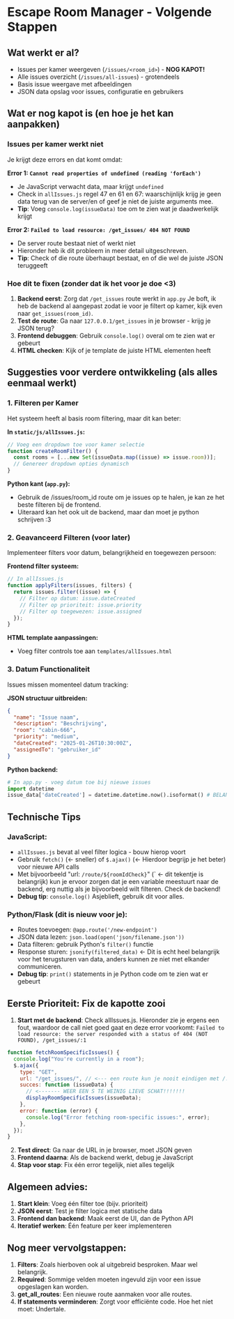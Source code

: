 # Escape Room Manager - Volgende Stappen

## Wat werkt er al?

- Issues per kamer weergeven (`/issues/<room_id>`) - **NOG KAPOT!**
- Alle issues overzicht (`/issues/all-issues`) - grotendeels
- Basis issue weergave met afbeeldingen
- JSON data opslag voor issues, configuratie en gebruikers

## Wat er nog kapot is (en hoe je het kan aanpakken)

### Issues per kamer werkt niet

Je krijgt deze errors en dat komt omdat:

**Error 1: `Cannot read properties of undefined (reading 'forEach')`**

- Je JavaScript verwacht data, maar krijgt `undefined`
- Check in `allIssues.js` regel 47 en 61 en 67: waarschijnlijk krijg je geen data terug van de server/en of geef je niet de juiste arguments mee.
- **Tip**: Voeg `console.log(issueData)` toe om te zien wat je daadwerkelijk krijgt

**Error 2: `Failed to load resource: /get_issues/ 404 NOT FOUND`**

- De server route bestaat niet of werkt niet
- Hieronder heb ik dit probleem in meer detail uitgeschreven.
- **Tip**: Check of die route überhaupt bestaat, en of die wel de juiste JSON teruggeeft

### Hoe dit te fixen (zonder dat ik het voor je doe <3)

1. **Backend eerst**: Zorg dat `/get_issues` route werkt in `app.py` Je boft, ik heb de backend al aangepast zodat ie voor je filtert op kamer, kijk even naar `get_issues(room_id)`.
2. **Test de route**: Ga naar `127.0.0.1/get_issues` in je browser - krijg je JSON terug?
3. **Frontend debuggen**: Gebruik `console.log()` overal om te zien wat er gebeurt
4. **HTML checken**: Kijk of je template de juiste HTML elementen heeft

## Suggesties voor verdere ontwikkeling (als alles eenmaal werkt)

### 1. Filteren per Kamer

Het systeem heeft al basis room filtering, maar dit kan beter:

**In `static/js/allIssues.js`:**

```javascript
// Voeg een dropdown toe voor kamer selectie
function createRoomFilter() {
  const rooms = [...new Set(issueData.map((issue) => issue.room))];
  // Genereer dropdown opties dynamisch
}
```

**Python kant (`app.py`):**

- Gebruik de /issues/room_id route om je issues op te halen, je kan ze het beste filteren bij de frontend.
- Uiteraard kan het ook uit de backend, maar dan moet je python schrijven :3

### 2. Geavanceerd Filteren (voor later)

Implementeer filters voor datum, belangrijkheid en toegewezen persoon:

**Frontend filter systeem:**

```javascript
// In allIssues.js
function applyFilters(issues, filters) {
  return issues.filter((issue) => {
    // Filter op datum: issue.dateCreated
    // Filter op prioriteit: issue.priority
    // Filter op toegewezen: issue.assigned
  });
}
```

**HTML template aanpassingen:**

- Voeg filter controls toe aan `templates/allIssues.html`

### 3. Datum Functionaliteit

Issues missen momenteel datum tracking:

**JSON structuur uitbreiden:**

```json
{
  "name": "Issue naam",
  "description": "Beschrijving",
  "room": "cabin-666",
  "priority": "medium",
  "dateCreated": "2025-01-26T10:30:00Z",
  "assignedTo": "gebruiker_id"
}
```

**Python backend:**

```python
# In app.py - voeg datum toe bij nieuwe issues
import datetime
issue_data['dateCreated'] = datetime.datetime.now().isoformat() # BELANGRIJK, dit is de juiste manier van het maken van dates! Daarover gesproken, when date? <3
```

## Technische Tips

### JavaScript:

- `allIssues.js` bevat al veel filter logica - bouw hierop voort
- Gebruik `fetch()` (<- sneller) of `$.ajax()` (<- Hierdoor begrijp je het beter) voor nieuwe API calls
- Met bijvoorbeeld "url: `/route/${roomIdCheck}`" (` <- dit tekentje is belangrijk) kun je ervoor zorgen dat je een variable meestuurt naar de backend, erg nuttig als je bijvoorbeeld wilt filteren. Check de backend!
- **Debug tip**: `console.log()` Asjeblieft, gebruik dit voor alles.

### Python/Flask (dit is nieuw voor je):

- Routes toevoegen: `@app.route('/new-endpoint')`
- JSON data lezen: `json.load(open('json/filename.json'))`
- Data filteren: gebruik Python's `filter()` functie
- Response sturen: `jsonify(filtered_data)` <- Dit is echt heel belangrijk voor het terugsturen van data, anders kunnen ze niet met elkander communiceren.
- **Debug tip**: `print()` statements in je Python code om te zien wat er gebeurt

## Eerste Prioriteit: Fix de kapotte zooi

1. **Start met de backend**: Check allIssues.js. Hieronder zie je ergens een fout, waardoor de call niet goed gaat en deze error voorkomt: `Failed to load resource: the server responded with a status of 404 (NOT FOUND), /get_issues/:1`

```js
function fetchRoomSpecificIssues() {
  console.log("You're currently in a room");
  $.ajax({
    type: "GET",
    url: "/get_issues/", // <--- een route kun je nooit eindigen met /. Hierboven heb ik voor je beschreven hoe je dit het beste op kan lossen!
    succes: function (issueData) {
      // <------- WEER EEN S TE WEINIG LIEVE SCHAT!!!!!!!
      displayRoomSpecificIssues(issueData);
    },
    error: function (error) {
      console.log("Error fetching room-specific issues:", error);
    },
  });
}
```

<!--
#############
STAP 1: FIXED
#############
-->

2. **Test direct**: Ga naar de URL in je browser, moet JSON geven
3. **Frontend daarna**: Als de backend werkt, debug je JavaScript
4. **Stap voor stap**: Fix één error tegelijk, niet alles tegelijk

## Algemeen advies:

1. **Start klein**: Voeg één filter toe (bijv. prioriteit)
2. **JSON eerst**: Test je filter logica met statische data
3. **Frontend dan backend**: Maak eerst de UI, dan de Python API
4. **Iteratief werken**: Één feature per keer implementeren

## Nog meer vervolgstappen:

1. **Filters**: Zoals hierboven ook al uitgebreid besproken. Maar wel belangrijk.
2. **Required**: Sommige velden moeten ingevuld zijn voor een issue opgeslagen kan worden.
3. **get_all_routes**: Een nieuwe route aanmaken voor alle routes.
4. **If statements verminderen**: Zorgt voor efficiënte code. Hoe het niet moet: Undertale.
